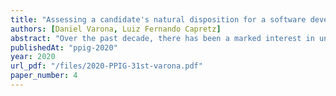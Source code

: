 ```yaml
---
title: "Assessing a candidate's natural disposition for a software development role using MBTI"
authors: [Daniel Varona, Luiz Fernando Capretz]
abstract: "Over the past decade, there has been a marked interest in understanding the personal traits of software developers and their influence on the process of assigning people to roles, as has been evident from the growing number of related publications on this topic. This study is part of a larger research project focussed on identifying the elements associated with the candidate´s personal traits and how these traits better fit with particular software development roles. Our goal in this study is to complement the current approach to assigning roles, which is based on an individual’s capacity to fulfill a role´s functional competencies profile during the assignment process. Our approach helps to support the assigning of people to software development roles by providing a set of tools, based on Myers-Briggs type indicators, to assess a candidate´s natural disposition. To do this, we modeled the results obtained in a previous study on software developer preferences for tasks associated with software industry roles. As a result, we obtained a set of rules to be considered at the time of assignment— relationship values between MBTI type indicators based on preferences— and then mathematically formalized a coefficient to evaluate the natural disposition of candidates during the allocation process."
publishedAt: "ppig-2020"
year: 2020
url_pdf: "/files/2020-PPIG-31st-varona.pdf"
paper_number: 4
---
```


